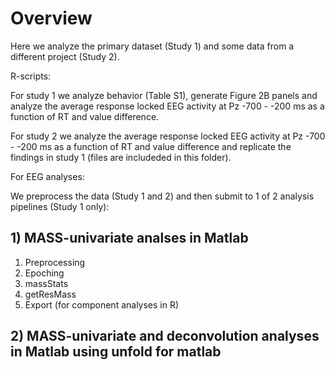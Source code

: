 # Overview

Here we analyze the primary dataset (Study 1) and some data from a different project (Study 2).

R-scripts: 

For study 1 we analyze behavior (Table S1), generate Figure 2B panels and analyze the average response locked EEG activity at Pz -700 - -200 ms as a function of RT and value difference.


For study 2 we analyze the average response locked EEG activity at Pz -700 - -200 ms as a function of RT and value difference and replicate the findings in study 1 (files are includeded in this folder).


For EEG analyses:

We preprocess the data (Study 1 and 2) and then submit to 1 of 2 analysis pipelines (Study 1 only):

## 1) MASS-univariate analses in Matlab

1) Preprocessing
2) Epoching
3) massStats
4) getResMass
5) Export (for component analyses in R)

## 2) MASS-univariate and deconvolution analyses in Matlab using unfold for matlab


